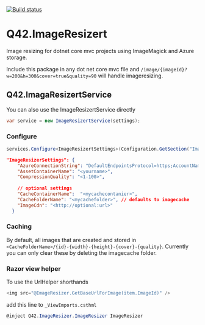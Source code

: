 [![Build status](https://ci.appveyor.com/api/projects/status/nc3782ai2n0u7wtp?svg=true)](https://ci.appveyor.com/project/Q42/q42-imageresizert)


# Q42.ImageResizert
Image resizing for dotnet core mvc projects using ImageMagick and Azure storage.

Include this package in any dot net core mvc file and `/image/{imageId}?w=200&h=300&cover=true&quality=90` will handle imageresizing.

## Q42.ImagaResizertService

You can also use the ImageResizertService directly 
```cs
var service = new ImageResizertService(settings);
```

### Configure
```cs
services.Configure<ImageResizertSettings>(Configuration.GetSection("ImageResizerSettings"));
```

```json
"ImageResizerSettings": {
    "AzureConnectionString": "DefaultEndpointsProtocol=https;AccountName=<yourname>;AccountKey=<yourkey>",
    "AssetContainerName": "<yourname>",    
    "CompressionQuality": "<1-100>",
    
    // optional settings
    "CacheContainerName":  "<mycachecontanier>",
    "CacheFolderName": "<mycachefolder>", // defaults to imagecache
    "ImageCdn": "<http://optional:url>"
  }
```

### Caching
By default, all images that are created and stored in `<CacheFolderName>/{id}-{width}-{height}-{cover}-{quality}`. Currently you can only clear these by deleting the imagecache folder.

### Razor view helper
To use the UrlHelper shorthands
```cs
<img src="@ImageResizer.GetBaseUrlForImage(item.ImageId)" />
```

add this line to `_ViewImports.csthml`
```cs
@inject Q42.ImageResizer.ImageResizer ImageResizer
```

